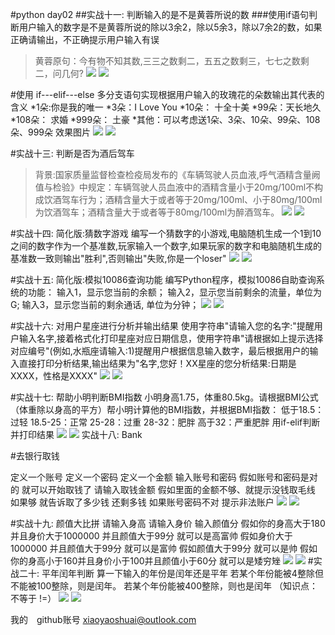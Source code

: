 #python day02
##实战十一: 判断输入的是不是黄蓉所说的数
###使用if语句判断用户输入的数字是不是黄蓉所说的除以3余2，除以5余3，除以7余2的数，如果正确请输出，不正确提示用户输入有误
>黄蓉原句：今有物不知其数,三三之数剩二，五五之数剩三，七七之数剩二，问几何?
![](实战11.1.png)
![](实战11.2.png)


#使用 if---elif---else 多分支语句实现根据用户输入的玫瑰花的朵数输出其代表的含义
*1朵:你是我的唯一
*3朵：I Love You
*10朵： 十全十美
*99朵：天长地久
*108朵： 求婚
*999朵： 土豪
*其他：可以考虑送1朵、3朵、10朵、99朵、108朵、999朵 效果图片
![](实战12.2.png)
![](实战12.1.png)


#实战十三: 判断是否为酒后驾车
>背景:国家质量监督检查检疫局发布的《车辆驾驶人员血液,呼气酒精含量阙值与检验》中规定：车辆驾驶人员血液中的酒精含量小于20mg/100ml不构成饮酒驾车行为；酒精含量大于或者等于20mg/100ml、小于80mg/100ml为饮酒驾车；酒精含量大于或者等于80mg/100ml为醉酒驾车。
![](实战13.1.png)
![](实战13.2.png)


#实战十四: 简化版:猜数字游戏
编写一个猜数字的小游戏,电脑随机生成一个1到10之间的数字作为一个基准数,玩家输入一个数字,如果玩家的数字和电脑随机生成的基准数一致则输出"胜利",否则输出"失败,你是一个loser"
![](实战14.1.png)
![](实战14.2.png)

#实战十五: 简化版:模拟10086查询功能
编写Python程序，模拟10086自助查询系统的功能： 输入1，显示您当前的余额； 输入2，显示您当前剩余的流量，单位为G; 输入3，显示您当前的剩余通话, 单位为分钟；
![](实战15.1.png)
![](实战15.2.png)


#实战十六: 对用户星座进行分析并输出结果
使用字符串"请输入您的名字:"提醒用户输入名字,接着格式化打印星座对应日期信息，使用字符串"请根据如上提示选择对应编号"(例如,水瓶座请输入:1)提醒用户根据信息输入数字，最后根据用户的输入直接打印分析结果,输出结果为"名字,您好！XX星座的您分析结果:日期是XXXX，性格是XXXX"
![](实战a.8.png)
![](实战a.9.png)


#实战十七: 帮助小明判断BMI指数
小明身高1.75，体重80.5kg。请根据BMI公式（体重除以身高的平方）帮小明计算他的BMI指数，并根据BMI指数： 低于18.5：过轻 18.5-25：正常 25-28：过重 28-32：肥胖 高于32：严重肥胖 用if-elif判断并打印结果
![](实战15.3.png)
![](实战15.4.png)
实战十八: Bank

#去银行取钱

定义一个账号
定义一个密码
定义一个金额
输入账号和密码
假如账号和密码是对的
就可以开始取钱了
请输入取钱金额
假如里面的金额不够、就提示没钱取毛线
如果够 就告诉取了多少钱 还剩多钱
如果账号密码不对
提示非法账户
![](实战a.10.png)
![](实战a.11.png)


#实战十九: 颜值大比拼
请输入身高
请输入身价
输入颜值分
假如你的身高大于180 并且身价大于1000000 并且颜值大于99分 就可以是高富帅
假如身价大于1000000 并且颜值大于99分 就可以是富帅
假如颜值大于99分 就可以是帅
假如你的身高小于160并且身价小于100并且颜值小于60分 就可以是矮穷矬
![](实战a.4.png)
![](实战a.5.png)
#实战二十: 平年闰年判断
算一下输入的年份是闰年还是平年 若某个年份能被4整除但不能被100整除，则是闰年。 若某个年份能被400整除，则也是闰年 （知识点：不等于 !=）
![](实战a.6.png)
![](实战a.7.png)

我的　github账号 xiaoyaoshuai@outlook.com